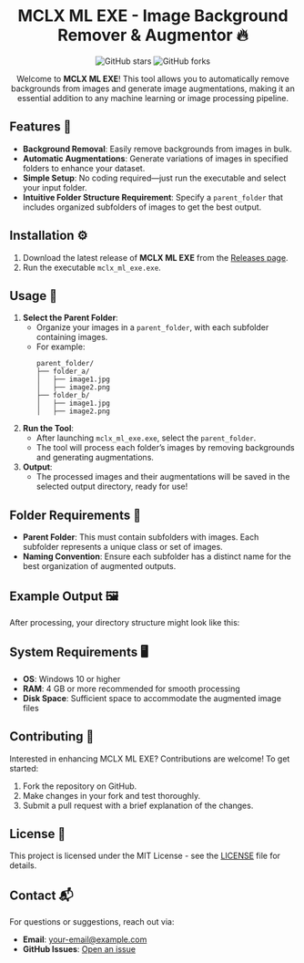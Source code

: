 <div align="center">
  <h1>MCLX ML EXE - Image Background Remover & Augmentor 🔥</h1>

  ![GitHub stars](https://img.shields.io/github/stars/mozaddedalfeshani/mclx_ml_exe?style=social)
  ![GitHub forks](https://img.shields.io/github/forks/mozaddedalfeshani/mclx_ml_exe?style=social)

  <p>Welcome to <strong>MCLX ML EXE</strong>! This tool allows you to automatically remove backgrounds from images and generate image augmentations, making it an essential addition to any machine learning or image processing pipeline.</p>
</div>

## Features 🎉
- **Background Removal**: Easily remove backgrounds from images in bulk.
- **Automatic Augmentations**: Generate variations of images in specified folders to enhance your dataset.
- **Simple Setup**: No coding required—just run the executable and select your input folder.
- **Intuitive Folder Structure Requirement**: Specify a `parent_folder` that includes organized subfolders of images to get the best output.




## Installation ⚙️
1. Download the latest release of **MCLX ML EXE** from the [Releases page](https://github.com/mozaddedalfeshani/mclx_ml_exe/releases).
2. Run the executable `mclx_ml_exe.exe`.

## Usage 🚀
1. **Select the Parent Folder**:
   - Organize your images in a `parent_folder`, with each subfolder containing images.
   - For example:
     ```
     parent_folder/
     ├── folder_a/
     │   ├── image1.jpg
     │   ├── image2.png
     ├── folder_b/
     │   ├── image1.jpg
     │   ├── image2.png
     ```
2. **Run the Tool**:
   - After launching `mclx_ml_exe.exe`, select the `parent_folder`.
   - The tool will process each folder’s images by removing backgrounds and generating augmentations.
3. **Output**:
   - The processed images and their augmentations will be saved in the selected output directory, ready for use!

## Folder Requirements 📂
- **Parent Folder**: This must contain subfolders with images. Each subfolder represents a unique class or set of images.
- **Naming Convention**: Ensure each subfolder has a distinct name for the best organization of augmented outputs.

## Example Output 🖼️
After processing, your directory structure might look like this:

## System Requirements 🖥️
- **OS**: Windows 10 or higher
- **RAM**: 4 GB or more recommended for smooth processing
- **Disk Space**: Sufficient space to accommodate the augmented image files

## Contributing 🤝
Interested in enhancing MCLX ML EXE? Contributions are welcome! To get started:
1. Fork the repository on GitHub.
2. Make changes in your fork and test thoroughly.
3. Submit a pull request with a brief explanation of the changes.

## License 📄
This project is licensed under the MIT License - see the [LICENSE](LICENSE) file for details.

## Contact 📬
For questions or suggestions, reach out via:
- **Email**: your-email@example.com
- **GitHub Issues**: [Open an issue](https://github.com/mozaddedalfeshani/mclx_ml_exe/issues)
